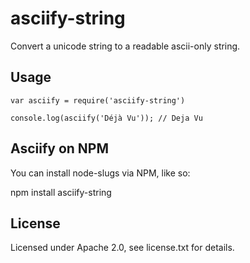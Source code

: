 asciify-string
==============

Convert a unicode string to a readable ascii-only string.

## Usage


    var asciify = require('asciify-string')
    
    console.log(asciify('Déjà Vu')); // Deja Vu

## Asciify on NPM
You can install node-slugs via NPM, like so:

  npm install asciify-string

## License
Licensed under Apache 2.0, see license.txt for details.
